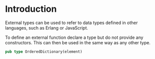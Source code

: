 # Introduction

External types can be used to refer to data types defined in other languages, such as Erlang or JavaScript.

To define an external function declare a type but do not provide any constructors. This can then be used in the same way as any other type.

```rust
pub type OrderedDictionary(element)
```
